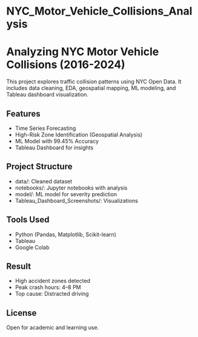 # NYC_Motor_Vehicle_Collisions_Analysis

# Analyzing NYC Motor Vehicle Collisions (2016-2024)

This project explores traffic collision patterns using NYC Open Data. It includes data cleaning, EDA, geospatial mapping, ML modeling, and Tableau dashboard visualization.

##  Features
- Time Series Forecasting
- High-Risk Zone Identification (Geospatial Analysis)
- ML Model with 99.45% Accuracy
- Tableau Dashboard for insights

##  Project Structure
- data/: Cleaned dataset
- notebooks/: Jupyter notebooks with analysis
- model/: ML model for severity prediction
- Tableau_Dashboard_Screenshots/: Visualizations

## Tools Used
- Python (Pandas, Matplotlib, Scikit-learn)
- Tableau
- Google Colab

## Result
- High accident zones detected
- Peak crash hours: 4–8 PM
- Top cause: Distracted driving

## License
Open for academic and learning use.
